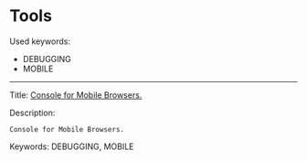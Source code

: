 # Tools

Used keywords:
* DEBUGGING
* MOBILE

<hr/>

Title: [Console for Mobile Browsers.]([https://github.com/liriliri/eruda])

Description:
```
Console for Mobile Browsers.
```

Keywords: DEBUGGING, MOBILE